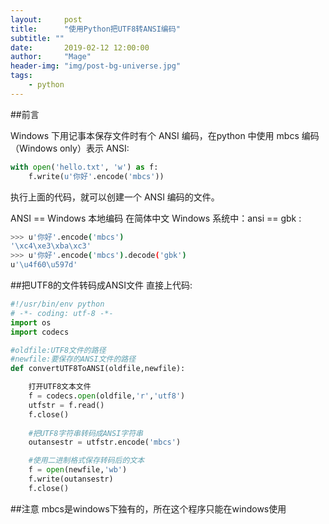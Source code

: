 ```yaml
---
layout:     post
title:      "使用Python把UTF8转ANSI编码"
subtitle: ""
date:       2019-02-12 12:00:00
author:     "Mage"
header-img: "img/post-bg-universe.jpg"
tags:
    - python
---
```


##前言

Windows 下用记事本保存文件时有个 ANSI 编码，在python 中使用 mbcs 编码（Windows only）表示 ANSI:
```python
with open('hello.txt', 'w') as f:
    f.write(u'你好'.encode('mbcs'))
```
执行上面的代码，就可以创建一个 ANSI 编码的文件。

ANSI == Windows 本地编码
在简体中文 Windows 系统中：ansi == gbk :
```bash
>>> u'你好'.encode('mbcs')
'\xc4\xe3\xba\xc3'
>>> u'你好'.encode('mbcs').decode('gbk')
u'\u4f60\u597d'
```
##把UTF8的文件转码成ANSI文件
直接上代码:
```Python
#!/usr/bin/env python
# -*- coding: utf-8 -*-
import os
import codecs

#oldfile:UTF8文件的路径
#newfile:要保存的ANSI文件的路径
def convertUTF8ToANSI(oldfile,newfile):

    打开UTF8文本文件
    f = codecs.open(oldfile,'r','utf8')
    utfstr = f.read()
    f.close()
    
    #把UTF8字符串转码成ANSI字符串
    outansestr = utfstr.encode('mbcs')

    #使用二进制格式保存转码后的文本
    f = open(newfile,'wb')
    f.write(outansestr)
    f.close()
```

##注意
mbcs是windows下独有的，所在这个程序只能在windows使用